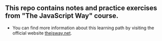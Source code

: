 ## This repo contains notes and practice exercises from "The JavaScript Way" course.

* You can find more information about this learning path by visiting the official website [thejsway.net](https://thejsway.net/).
